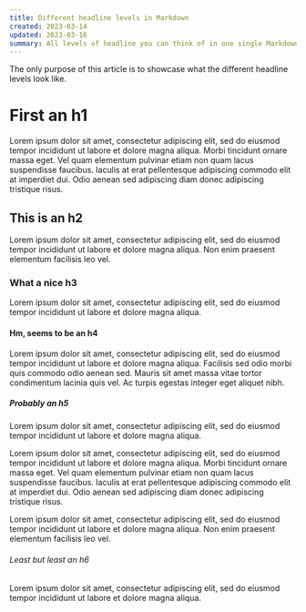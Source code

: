```yaml
---
title: Different headline levels in Markdown
created: 2023-03-14
updated: 2023-03-16
summary: All levels of headline you can think of in one single Markdown file. This article is only for demonstration purposes though.
---
```


The only purpose of this article is to showcase what the different headline levels look like.

# First an h1

Lorem ipsum dolor sit amet, consectetur adipiscing elit, sed do eiusmod tempor incididunt ut labore et dolore magna aliqua. Morbi tincidunt ornare massa eget. Vel quam elementum pulvinar etiam non quam lacus suspendisse faucibus. Iaculis at erat pellentesque adipiscing commodo elit at imperdiet dui. Odio aenean sed adipiscing diam donec adipiscing tristique risus.

## This is an h2

Lorem ipsum dolor sit amet, consectetur adipiscing elit, sed do eiusmod tempor incididunt ut labore et dolore magna aliqua. Non enim praesent elementum facilisis leo vel.

### What a nice h3

Lorem ipsum dolor sit amet, consectetur adipiscing elit, sed do eiusmod tempor incididunt ut labore et dolore magna aliqua.

#### Hm, seems to be an h4

Lorem ipsum dolor sit amet, consectetur adipiscing elit, sed do eiusmod tempor incididunt ut labore et dolore magna aliqua. Facilisis sed odio morbi quis commodo odio aenean sed. Mauris sit amet massa vitae tortor condimentum lacinia quis vel. Ac turpis egestas integer eget aliquet nibh.

##### Probably an h5

Lorem ipsum dolor sit amet, consectetur adipiscing elit, sed do eiusmod tempor incididunt ut labore et dolore magna aliqua.

Lorem ipsum dolor sit amet, consectetur adipiscing elit, sed do eiusmod tempor incididunt ut labore et dolore magna aliqua. Morbi tincidunt ornare massa eget. Vel quam elementum pulvinar etiam non quam lacus suspendisse faucibus. Iaculis at erat pellentesque adipiscing commodo elit at imperdiet dui. Odio aenean sed adipiscing diam donec adipiscing tristique risus.

Lorem ipsum dolor sit amet, consectetur adipiscing elit, sed do eiusmod tempor incididunt ut labore et dolore magna aliqua. Non enim praesent elementum facilisis leo vel.

###### Least but least an h6

Lorem ipsum dolor sit amet, consectetur adipiscing elit, sed do eiusmod tempor incididunt ut labore et dolore magna aliqua.
